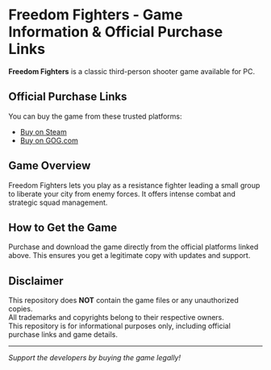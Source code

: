 # Freedom Fighters - Game Information & Official Purchase Links

**Freedom Fighters** is a classic third-person shooter game available for PC.

## Official Purchase Links

You can buy the game from these trusted platforms:

- [Buy on Steam](https://store.steampowered.com/app/1347780/Freedom_Fighters/)
- [Buy on GOG.com](https://www.gog.com/game/freedom_fighters)

## Game Overview

Freedom Fighters lets you play as a resistance fighter leading a small group to liberate your city from enemy forces. It offers intense combat and strategic squad management.

## How to Get the Game

Purchase and download the game directly from the official platforms linked above. This ensures you get a legitimate copy with updates and support.

## Disclaimer

This repository does **NOT** contain the game files or any unauthorized copies.  
All trademarks and copyrights belong to their respective owners.  
This repository is for informational purposes only, including official purchase links and game details.

---

*Support the developers by buying the game legally!*
